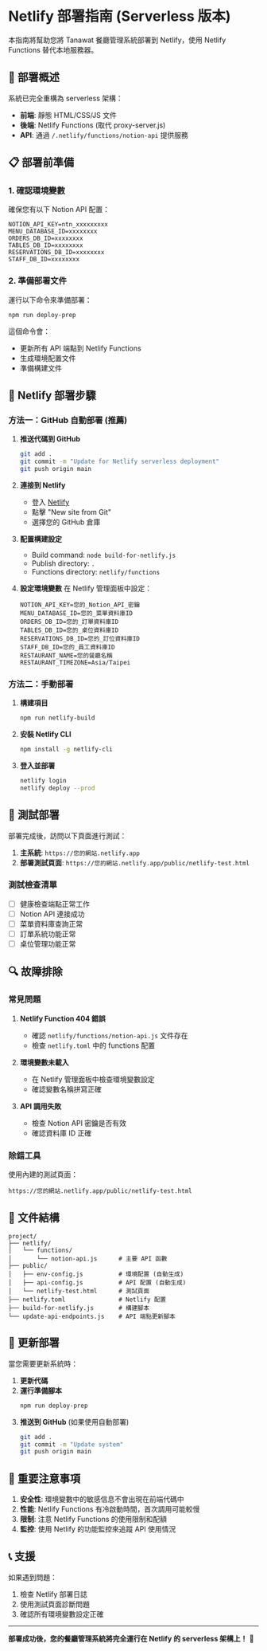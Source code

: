 # Netlify 部署指南 (Serverless 版本)

本指南將幫助您將 Tanawat 餐廳管理系統部署到 Netlify，使用 Netlify Functions 替代本地服務器。

## 🚀 部署概述

系統已完全重構為 serverless 架構：
- **前端**: 靜態 HTML/CSS/JS 文件
- **後端**: Netlify Functions (取代 proxy-server.js)
- **API**: 通過 `/.netlify/functions/notion-api` 提供服務

## 📋 部署前準備

### 1. 確認環境變數
確保您有以下 Notion API 配置：
```
NOTION_API_KEY=ntn_xxxxxxxxx
MENU_DATABASE_ID=xxxxxxxx
ORDERS_DB_ID=xxxxxxxx
TABLES_DB_ID=xxxxxxxx
RESERVATIONS_DB_ID=xxxxxxxx
STAFF_DB_ID=xxxxxxxx
```

### 2. 準備部署文件
運行以下命令來準備部署：
```bash
npm run deploy-prep
```

這個命令會：
- 更新所有 API 端點到 Netlify Functions
- 生成環境配置文件
- 準備構建文件

## 🔧 Netlify 部署步驟

### 方法一：GitHub 自動部署 (推薦)

1. **推送代碼到 GitHub**
   ```bash
   git add .
   git commit -m "Update for Netlify serverless deployment"
   git push origin main
   ```

2. **連接到 Netlify**
   - 登入 [Netlify](https://netlify.com)
   - 點擊 "New site from Git"
   - 選擇您的 GitHub 倉庫

3. **配置構建設定**
   - Build command: `node build-for-netlify.js`
   - Publish directory: `.`
   - Functions directory: `netlify/functions`

4. **設定環境變數**
   在 Netlify 管理面板中設定：
   ```
   NOTION_API_KEY=您的_Notion_API_密鑰
   MENU_DATABASE_ID=您的_菜單資料庫ID
   ORDERS_DB_ID=您的_訂單資料庫ID
   TABLES_DB_ID=您的_桌位資料庫ID
   RESERVATIONS_DB_ID=您的_訂位資料庫ID
   STAFF_DB_ID=您的_員工資料庫ID
   RESTAURANT_NAME=您的餐廳名稱
   RESTAURANT_TIMEZONE=Asia/Taipei
   ```

### 方法二：手動部署

1. **構建項目**
   ```bash
   npm run netlify-build
   ```

2. **安裝 Netlify CLI**
   ```bash
   npm install -g netlify-cli
   ```

3. **登入並部署**
   ```bash
   netlify login
   netlify deploy --prod
   ```

## 🧪 測試部署

部署完成後，訪問以下頁面進行測試：

1. **主系統**: `https://您的網站.netlify.app`
2. **部署測試頁面**: `https://您的網站.netlify.app/public/netlify-test.html`

### 測試檢查清單

- [ ] 健康檢查端點正常工作
- [ ] Notion API 連接成功
- [ ] 菜單資料庫查詢正常
- [ ] 訂單系統功能正常
- [ ] 桌位管理功能正常

## 🔍 故障排除

### 常見問題

1. **Netlify Function 404 錯誤**
   - 確認 `netlify/functions/notion-api.js` 文件存在
   - 檢查 `netlify.toml` 中的 functions 配置

2. **環境變數未載入**
   - 在 Netlify 管理面板中檢查環境變數設定
   - 確認變數名稱拼寫正確

3. **API 調用失敗**
   - 檢查 Notion API 密鑰是否有效
   - 確認資料庫 ID 正確

### 除錯工具

使用內建的測試頁面：
```
https://您的網站.netlify.app/public/netlify-test.html
```

## 📁 文件結構

```
project/
├── netlify/
│   └── functions/
│       └── notion-api.js      # 主要 API 函數
├── public/
│   ├── env-config.js          # 環境配置 (自動生成)
│   ├── api-config.js          # API 配置 (自動生成)
│   └── netlify-test.html      # 測試頁面
├── netlify.toml               # Netlify 配置
├── build-for-netlify.js       # 構建腳本
└── update-api-endpoints.js    # API 端點更新腳本
```

## 🔄 更新部署

當您需要更新系統時：

1. **更新代碼**
2. **運行準備腳本**
   ```bash
   npm run deploy-prep
   ```
3. **推送到 GitHub** (如果使用自動部署)
   ```bash
   git add .
   git commit -m "Update system"
   git push origin main
   ```

## 🚨 重要注意事項

1. **安全性**: 環境變數中的敏感信息不會出現在前端代碼中
2. **性能**: Netlify Functions 有冷啟動時間，首次調用可能較慢
3. **限制**: 注意 Netlify Functions 的使用限制和配額
4. **監控**: 使用 Netlify 的功能監控來追蹤 API 使用情況

## 📞 支援

如果遇到問題：
1. 檢查 Netlify 部署日誌
2. 使用測試頁面診斷問題
3. 確認所有環境變數設定正確

---

**部署成功後，您的餐廳管理系統將完全運行在 Netlify 的 serverless 架構上！** 🎉
